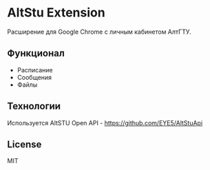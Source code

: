 # AltStu Extension

Расширение для Google Chrome с личным кабинетом АлтГТУ.

## Функционал

- Расписание
- Сообщения
- Файлы


## Технологии

Используется AltSTU Open API - https://github.com/EYE5/AltStuApi

## License

MIT

